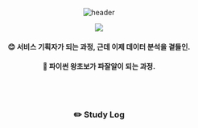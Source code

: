 <div align="center">

  ![header](https://capsule-render.vercel.app/api?type=rounded&color=gradient&customColorList=18&height=200&section=header&text=Way%20to%20be%20PM/PO&animation=fadeIn&fontSize=70)



<img src='https://img.shields.io/badge/Python-studing-green'>
  
#### :blush: 서비스 기획자가 되는 과정, 근데 이제 데이터 분석을 곁들인.
  #### :muscle: 파이썬 왕초보가 파잘알이 되는 과정.
  
  <br/>
  <br/>
  
### :pencil2: Study Log 
